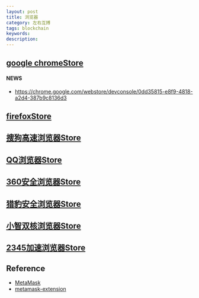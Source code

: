 ```yaml
---
layout: post
title: 浏览器
category: 左右互搏
tags: blockchain
keywords: 
description: 
---
```



## [google chrome](https://www.google.com/chrome/)[Store](https://chrome.google.com/webstore/category/extensions)

#### NEWS

* <https://chrome.google.com/webstore/devconsole/0dd35815-e8f9-4818-a2d4-387b9c8136d3>

## [firefox](http://www.firefox.com.cn/)[Store](https://addons.mozilla.org/zh-CN/firefox/collections/4757633/webdeveloper/)

## [搜狗高速浏览器](https://ie.sogou.com/)[Store](http://ie.sogou.com/app/)

## [QQ浏览器](https://browser.qq.com/)[Store](qqbrowser://extensions/index)

## [360安全浏览器](https://browser.360.cn/)[Store](https://ext.se.360.cn/)

## [猎豹安全浏览器](https://www.liebao.cn/)[Store](http://store.liebao.cn/search.html?keyword=metamask)

## [小智双核浏览器](http://dcbrowser.cqttech.com/)[Store](http://extb.cqttech.com/)

## [2345加速浏览器](http://ie.2345.cc/)[Store](http://extension.ie.2345.com/)

## Reference

* [MetaMask](https://chrome.google.com/webstore/detail/metamask/nkbihfbeogaeaoehlefnkodbefgpgknn)
* [metamask-extension](https://github.com/MetaMask/metamask-extension)